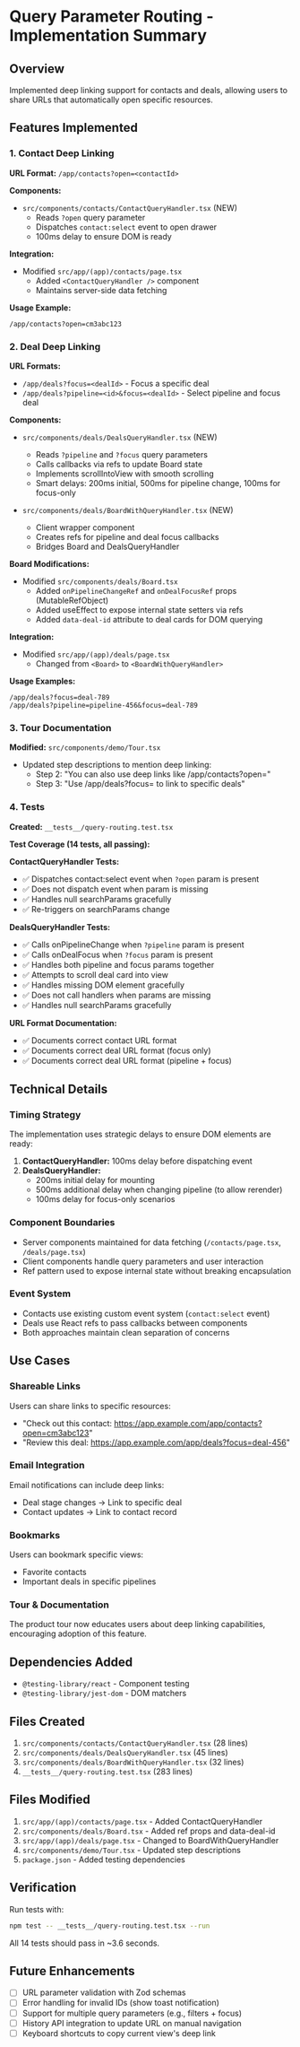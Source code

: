# Query Parameter Routing - Implementation Summary

## Overview
Implemented deep linking support for contacts and deals, allowing users to share URLs that automatically open specific resources.

## Features Implemented

### 1. Contact Deep Linking
**URL Format:** `/app/contacts?open=<contactId>`

**Components:**
- `src/components/contacts/ContactQueryHandler.tsx` (NEW)
  - Reads `?open` query parameter
  - Dispatches `contact:select` event to open drawer
  - 100ms delay to ensure DOM is ready

**Integration:**
- Modified `src/app/(app)/contacts/page.tsx`
  - Added `<ContactQueryHandler />` component
  - Maintains server-side data fetching

**Usage Example:**
```
/app/contacts?open=cm3abc123
```

### 2. Deal Deep Linking
**URL Formats:**
- `/app/deals?focus=<dealId>` - Focus a specific deal
- `/app/deals?pipeline=<id>&focus=<dealId>` - Select pipeline and focus deal

**Components:**
- `src/components/deals/DealsQueryHandler.tsx` (NEW)
  - Reads `?pipeline` and `?focus` query parameters
  - Calls callbacks via refs to update Board state
  - Implements scrollIntoView with smooth scrolling
  - Smart delays: 200ms initial, 500ms for pipeline change, 100ms for focus-only

- `src/components/deals/BoardWithQueryHandler.tsx` (NEW)
  - Client wrapper component
  - Creates refs for pipeline and deal focus callbacks
  - Bridges Board and DealsQueryHandler

**Board Modifications:**
- Modified `src/components/deals/Board.tsx`
  - Added `onPipelineChangeRef` and `onDealFocusRef` props (MutableRefObject)
  - Added useEffect to expose internal state setters via refs
  - Added `data-deal-id` attribute to deal cards for DOM querying

**Integration:**
- Modified `src/app/(app)/deals/page.tsx`
  - Changed from `<Board>` to `<BoardWithQueryHandler>`

**Usage Examples:**
```
/app/deals?focus=deal-789
/app/deals?pipeline=pipeline-456&focus=deal-789
```

### 3. Tour Documentation
**Modified:** `src/components/demo/Tour.tsx`
- Updated step descriptions to mention deep linking:
  - Step 2: "You can also use deep links like /app/contacts?open=<contactId>"
  - Step 3: "Use /app/deals?focus=<dealId> to link to specific deals"

### 4. Tests
**Created:** `__tests__/query-routing.test.tsx`

**Test Coverage (14 tests, all passing):**

**ContactQueryHandler Tests:**
- ✅ Dispatches contact:select event when `?open` param is present
- ✅ Does not dispatch event when param is missing
- ✅ Handles null searchParams gracefully
- ✅ Re-triggers on searchParams change

**DealsQueryHandler Tests:**
- ✅ Calls onPipelineChange when `?pipeline` param is present
- ✅ Calls onDealFocus when `?focus` param is present
- ✅ Handles both pipeline and focus params together
- ✅ Attempts to scroll deal card into view
- ✅ Handles missing DOM element gracefully
- ✅ Does not call handlers when params are missing
- ✅ Handles null searchParams gracefully

**URL Format Documentation:**
- ✅ Documents correct contact URL format
- ✅ Documents correct deal URL format (focus only)
- ✅ Documents correct deal URL format (pipeline + focus)

## Technical Details

### Timing Strategy
The implementation uses strategic delays to ensure DOM elements are ready:

1. **ContactQueryHandler:** 100ms delay before dispatching event
2. **DealsQueryHandler:** 
   - 200ms initial delay for mounting
   - 500ms additional delay when changing pipeline (to allow rerender)
   - 100ms delay for focus-only scenarios

### Component Boundaries
- Server components maintained for data fetching (`/contacts/page.tsx`, `/deals/page.tsx`)
- Client components handle query parameters and user interaction
- Ref pattern used to expose internal state without breaking encapsulation

### Event System
- Contacts use existing custom event system (`contact:select` event)
- Deals use React refs to pass callbacks between components
- Both approaches maintain clean separation of concerns

## Use Cases

### Shareable Links
Users can share links to specific resources:
- "Check out this contact: https://app.example.com/app/contacts?open=cm3abc123"
- "Review this deal: https://app.example.com/app/deals?focus=deal-456"

### Email Integration
Email notifications can include deep links:
- Deal stage changes → Link to specific deal
- Contact updates → Link to contact record

### Bookmarks
Users can bookmark specific views:
- Favorite contacts
- Important deals in specific pipelines

### Tour & Documentation
The product tour now educates users about deep linking capabilities, encouraging adoption of this feature.

## Dependencies Added
- `@testing-library/react` - Component testing
- `@testing-library/jest-dom` - DOM matchers

## Files Created
1. `src/components/contacts/ContactQueryHandler.tsx` (28 lines)
2. `src/components/deals/DealsQueryHandler.tsx` (45 lines)
3. `src/components/deals/BoardWithQueryHandler.tsx` (32 lines)
4. `__tests__/query-routing.test.tsx` (283 lines)

## Files Modified
1. `src/app/(app)/contacts/page.tsx` - Added ContactQueryHandler
2. `src/components/deals/Board.tsx` - Added ref props and data-deal-id
3. `src/app/(app)/deals/page.tsx` - Changed to BoardWithQueryHandler
4. `src/components/demo/Tour.tsx` - Updated step descriptions
5. `package.json` - Added testing dependencies

## Verification
Run tests with:
```bash
npm test -- __tests__/query-routing.test.tsx --run
```

All 14 tests should pass in ~3.6 seconds.

## Future Enhancements
- [ ] URL parameter validation with Zod schemas
- [ ] Error handling for invalid IDs (show toast notification)
- [ ] Support for multiple query parameters (e.g., filters + focus)
- [ ] History API integration to update URL on manual navigation
- [ ] Keyboard shortcuts to copy current view's deep link
